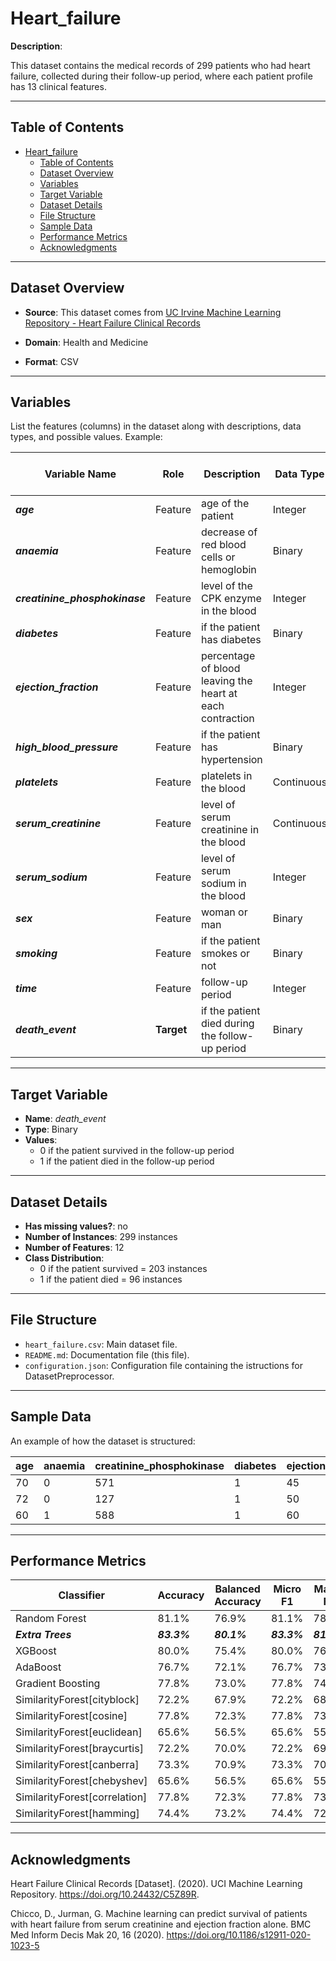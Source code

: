 # Heart_failure

**Description**:

This dataset contains the medical records of 299 patients who had heart failure, collected during their follow-up period, where each patient profile has 13 clinical features.

---

## Table of Contents
- [Heart\_failure](#heart_failure)
  - [Table of Contents](#table-of-contents)
  - [Dataset Overview](#dataset-overview)
  - [Variables](#variables)
  - [Target Variable](#target-variable)
  - [Dataset Details](#dataset-details)
  - [File Structure](#file-structure)
  - [Sample Data](#sample-data)
  - [Performance Metrics](#performance-metrics)
  - [Acknowledgments](#acknowledgments)

---

## Dataset Overview

- **Source**: This dataset comes from [UC Irvine Machine Learning Repository - Heart Failure Clinical Records](https://archive.ics.uci.edu/dataset/519/heart+failure+clinical+records)

- **Domain**: Health and Medicine

- **Format**: CSV

---

## Variables

List the features (columns) in the dataset along with descriptions, data types, and possible values. Example:


| Variable Name | Role | Description | Data Type | Range / Values |
|---|---|---|---|---|
| ***age*** | Feature | age of the patient | Integer | - |
| ***anaemia*** | Feature | decrease of red blood cells or hemoglobin | Binary | - |
| ***creatinine_phosphokinase*** | Feature | level of the CPK enzyme in the blood | Integer | - |
| ***diabetes*** | Feature | if the patient has diabetes | Binary | - |
| ***ejection_fraction*** | Feature | percentage of blood leaving the heart at each contraction | Integer | - |
| ***high_blood_pressure*** | Feature | if the patient has hypertension | Binary | - |
| ***platelets*** | Feature | platelets in the blood | Continuous | - |
| ***serum_creatinine*** | Feature | level of serum creatinine in the blood | Continuous | - |
| ***serum_sodium*** | Feature | level of serum sodium in the blood | Integer | - |
| ***sex*** | Feature | woman or man | Binary | - |
| ***smoking*** | Feature | if the patient smokes or not | Binary | - |
| ***time*** | Feature | follow-up period | Integer | - |
| ***death_event*** | **Target** | if the patient died during the follow-up period | Binary | - |

---

## Target Variable

- **Name**: *death_event*
- **Type**: Binary
- **Values**:
  - 0 if the patient survived in the follow-up period
  - 1 if the patient died in the follow-up period
---

## Dataset Details

- **Has missing values?**: no
- **Number of Instances**: 299 instances
- **Number of Features**: 12
- **Class Distribution**:
  - 0 if the patient survived = 203 instances
  - 1 if the patient died = 96 instances

---

## File Structure

- `heart_failure.csv`: Main dataset file.
- `README.md`: Documentation file (this file).
- `configuration.json`: Configuration file containing the istructions for DatasetPreprocessor.

---

## Sample Data

An example of how the dataset is structured:

| age | anaemia | creatinine_phosphokinase | diabetes | ejection_fraction | high_blood_pressure | platelets | serum_creatinine | serum_sodium | sex | smoking | time | death_event |
|---|---|---|---|---|---|---|---|---|---|---|---|---|
| 70 | 0 | 571 | 1 | 45 | 1 | 185000 | 1.2 | 139 | 1 | 1 | 33 | 1 |
| 72 | 0 | 127 | 1 | 50 | 1 | 218000 | 1 | 134 | 1 | 0 | 33 | 0 |
| 60 | 1 | 588 | 1 | 60 | 0 | 194000 | 1.1 | 142 | 0 | 0 | 33 | 1 |

---

## Performance Metrics

| Classifier | Accuracy | Balanced Accuracy | Micro F1 | Macro F1 | Training Time | Prediction Time | Total Time |
| --- | --- | --- | --- | --- | --- | --- | --- |
| Random Forest | 81.1% | 76.9% | 81.1% | 78.2% | 0.023s | 0.001s | 0.024s |
| ***Extra Trees*** | ***83.3%*** | ***80.1%*** | ***83.3%*** | ***81.1%*** | 0.018s | 0.001s | 0.019s |
| XGBoost | 80.0% | 75.4% | 80.0% | 76.7% | 0.015s | 0.001s | 0.016s |
| AdaBoost | 76.7% | 72.1% | 76.7% | 73.0% | 0.033s | 0.003s | 0.036s |
| Gradient Boosting | 77.8% | 73.0% | 77.8% | 74.1% | 0.023s | 0.000s | 0.023s |
| SimilarityForest[cityblock] | 72.2% | 67.9% | 72.2% | 68.5% | 0.012s | 0.002s | 0.014s |
| SimilarityForest[cosine] | 77.8% | 72.3% | 77.8% | 73.5% | 0.022s | 0.003s | 0.025s |
| SimilarityForest[euclidean] | 65.6% | 56.5% | 65.6% | 55.4% | 0.035s | 0.005s | 0.040s |
| SimilarityForest[braycurtis] | 72.2% | 70.0% | 72.2% | 69.9% | 0.025s | 0.002s | 0.027s |
| SimilarityForest[canberra] | 73.3% | 70.9% | 73.3% | 70.9% | 0.012s | 0.002s | 0.015s |
| SimilarityForest[chebyshev] | 65.6% | 56.5% | 65.6% | 55.4% | 0.012s | 0.002s | 0.014s |
| SimilarityForest[correlation] | 77.8% | 72.3% | 77.8% | 73.5% | 0.022s | 0.002s | 0.025s |
| SimilarityForest[hamming] | 74.4% | 73.2% | 74.4% | 72.7% | 0.022s | 0.002s | 0.025s |

---

## Acknowledgments

Heart Failure Clinical Records [Dataset]. (2020). UCI Machine Learning Repository. https://doi.org/10.24432/C5Z89R.

Chicco, D., Jurman, G. Machine learning can predict survival of patients with heart failure from serum creatinine and ejection fraction alone. BMC Med Inform Decis Mak 20, 16 (2020). https://doi.org/10.1186/s12911-020-1023-5

